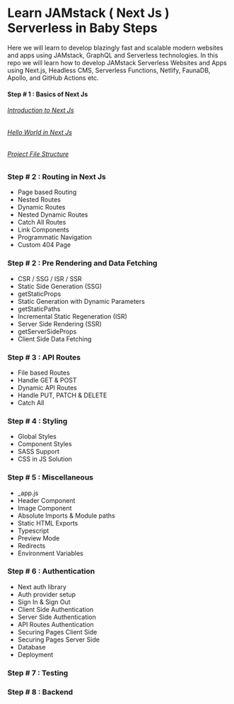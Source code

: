 # Learn JAMstack ( Next Js ) Serverless in Baby Steps

Here we will learn to develop blazingly fast and scalable modern websites and apps using JAMstack, GraphQL and Serverless technologies. In this repo we will learn how to develop JAMstack Serverless Websites and Apps using Next.js, Headless CMS, Serverless Functions, Netlify, FaunaDB, Apollo, and GitHub Actions etc.

#### Step # 1 : Basics of Next Js

###### [Introduction to Next Js](https://youtu.be/9P8mASSREYM)

###### [Hello World in Next Js](https://youtu.be/RY6B7JSBRRg)

###### [Project File Structure](https://youtu.be/e-3UPyuOCq0)

### Step # 2 : Routing in Next Js

<ul>
  <li>Page based Routing</li>
  <li>Nested Routes</li>
  <li>Dynamic Routes</li>
  <li>Nested Dynamic Routes</li>
  <li>Catch All Routes</li>
  <li>Link Components</li>
  <li>Programmatic Navigation</li>
  <li>Custom 404 Page</li>
</ul>

### Step # 2 : Pre Rendering and Data Fetching

<ul>
  <li>CSR / SSG / ISR / SSR</li>
  <li>Static Side Generation (SSG)</li>
  <li>getStaticProps</li>
  <li>Static Generation with Dynamic Parameters</li>
  <li>getStaticPaths</li>
  <li>Incremental Static Regeneration (ISR)</li>
  <li>Server Side Rendering (SSR)</li>
  <li>getServerSideProps</li>
  <li>Client Side Data Fetching</li>
</ul>

### Step # 3 : API Routes

<ul>
  <li>File based Routes</li>
  <li>Handle GET & POST</li>
  <li>Dynamic API Routes</li>
  <li>Handle PUT, PATCH & DELETE</li>
  <li>Catch All</li>
</ul>

### Step # 4 : Styling

<ul>
  <li>Global Styles</li>
  <li>Component Styles</li>
  <li>SASS Support</li>
  <li>CSS in JS Solution</li>
</ul>

### Step # 5 : Miscellaneous

<ul>
  <li>_app.js</li>
  <li>Header Component</li>
  <li>Image Component</li>
  <li>Absolute Imports & Module paths</li>
  <li>Static HTML Exports</li>
  <li>Typescript</li>
  <li>Preview Mode</li>
  <li>Redirects</li>
  <li>Environment Variables</li>
</ul>

### Step # 6 : Authentication

<ul>
  <li>Next auth library</li>
  <li>Auth provider setup</li>
  <li>Sign In & Sign Out</li>
  <li>Client Side Authentication</li>
  <li>Server Side Authentication</li>
  <li>API Routes Authentication</li>
  <li>Securing Pages Client Side</li>
  <li>Securing Pages Server Side</li>
  <li>Database</li>
  <li>Deployment</li>
</ul>

### Step # 7 : Testing

### Step # 8 : Backend

